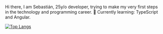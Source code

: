 ### 
Hi there, I am Sebastián, 25y/o developer, trying to make my very first steps in the technology and programming career. 💫
Currently learning: TypeScript and Angular.

[![Top Langs](https://github-readme-stats.vercel.app/api/top-langs/?username=sebgarridor&layout=compact)](https://github.com/sebgarridor/github-readme-stats)

<!--
**sebgarridor/sebgarridor** is a ✨ _special_ ✨ repository because its `README.md` (this file) appears on your GitHub profile.

Here are some ideas to get you started:

- 🔭 I’m currently working on ...
- 🌱 I’m currently learning ...
- 👯 I’m looking to collaborate on ...
- 🤔 I’m looking for help with ...
- 💬 Ask me about ...
- 📫 How to reach me: ...
- 😄 Pronouns: ...
- ⚡ Fun fact: ...
-->
